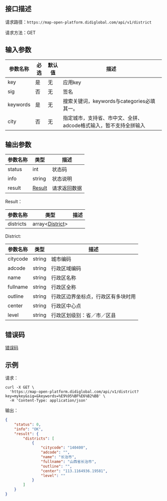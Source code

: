 ## 接口描述
请求路径：`https://map-open-platform.didiglobal.com/api/v1/district`

请求方法：GET
## 输入参数
|参数名称 | 必选 | 默认值 | 描述|
|--------|-----|-----|-----|
| key | 是 | 无 | 应用key |
| sig | 否 | 无 | 签名 |
|keywords| 是 | 无 | 搜索关键词，keywords与categories必填其一。 |
|city| 否 | 无 | 指定城市，支持省、市中文、全拼、adcode格式输入，暂不支持全拼输入 |

## 输出参数

|参数名称  | 类型 | 描述|
|--------|-----|-----|
|status | int  |状态码 |
|info|string|状态说明	|
|result | [Result](#Result)|请求返回数据 |

<span id="Result"></span>
Result：

|参数名称  | 类型 | 描述 |
|--------|-----|-----|
|districts | array<[District](#District)> |  |

<span id="District"></span>
District:

|参数名称  | 类型 | 描述 |
|--------|-----|-----|
|citycode   | string | 城市编码 |
|adcode | string | 行政区域编码 |
|name | string | 行政区名称 |
|fullname | string | 行政区全称 |
|outline | string | 行政区边界坐标点，行政区有多块时用 |
|center | string | 行政区中心点 |
|level | string | 行政区划级别：省／市／区县 |

## 错误码
[错误码](/static/docs-content/apimarket-docs/错误码.md#errorCode)

## 示例

请求：
``` shell
curl -X GET \
  'https://map-open-platform.didiglobal.com/api/v1/district?key=mykey&sig=&keywords=%E9%95%BF%E6%B2%BB' \
  -H 'Content-Type: application/json'
```
输出：
``` json
{
    "status": 0,
    "info": "OK",
    "result": {
        "districts": [
            {
                "citycode": "140400",
                "adcode": "",
                "name": "长治市",
                "fullname": "山西省长治市",
                "outline": "",
                "center": "113.1164936.19581",
                "level": ""
            }
        ]
    }
}
```
